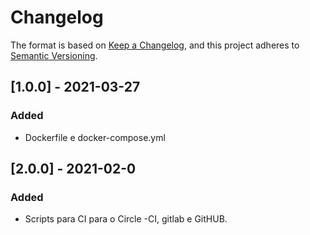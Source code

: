 # Changelog
The format is based on [Keep a Changelog](https://keepachangelog.com/en/1.0.0/),
and this project adheres to [Semantic Versioning](https://semver.org/spec/v2.0.0.html).

## [1.0.0] - 2021-03-27
### Added
- Dockerfile e docker-compose.yml

## [2.0.0] - 2021-02-0
### Added
- Scripts para CI para o Circle -CI, gitlab e GitHUB.